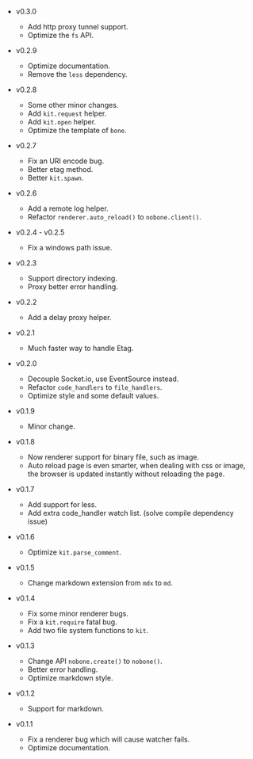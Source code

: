 * v0.3.0

  * Add http proxy tunnel support.
  * Optimize the `fs` API.

* v0.2.9

  * Optimize documentation.
  * Remove the `less` dependency.

* v0.2.8

  * Some other minor changes.
  * Add `kit.request` helper.
  * Add `kit.open` helper.
  * Optimize the template of `bone`.

* v0.2.7

  * Fix an URI encode bug.
  * Better etag method.
  * Better `kit.spawn`.

* v0.2.6

  * Add a remote log helper.
  * Refactor `renderer.auto_reload()` to `nobone.client()`.

* v0.2.4 - v0.2.5

  * Fix a windows path issue.

* v0.2.3

  * Support directory indexing.
  * Proxy better error handling.

* v0.2.2

  * Add a delay proxy helper.

* v0.2.1

  * Much faster way to handle Etag.

* v0.2.0

  * Decouple Socket.io, use EventSource instead.
  * Refactor `code_handlers` to `file_handlers`.
  * Optimize style and some default values.

* v0.1.9

  * Minor change.

* v0.1.8

  * Now renderer support for binary file, such as image.
  * Auto reload page is even smarter, when dealing with css or image,
    the browser is updated instantly without reloading the page.

* v0.1.7

  * Add support for less.
  * Add extra code_handler watch list. (solve compile dependency issue)

* v0.1.6

  * Optimize `kit.parse_comment`.

* v0.1.5

  * Change markdown extension from `mdx` to `md`.

* v0.1.4

  * Fix some minor renderer bugs.
  * Fix a `kit.require` fatal bug.
  * Add two file system functions to `kit`.

* v0.1.3

  * Change API `nobone.create()` to `nobone()`.
  * Better error handling.
  * Optimize markdown style.

* v0.1.2

  * Support for markdown.

* v0.1.1

  * Fix a renderer bug which will cause watcher fails.
  * Optimize documentation.
